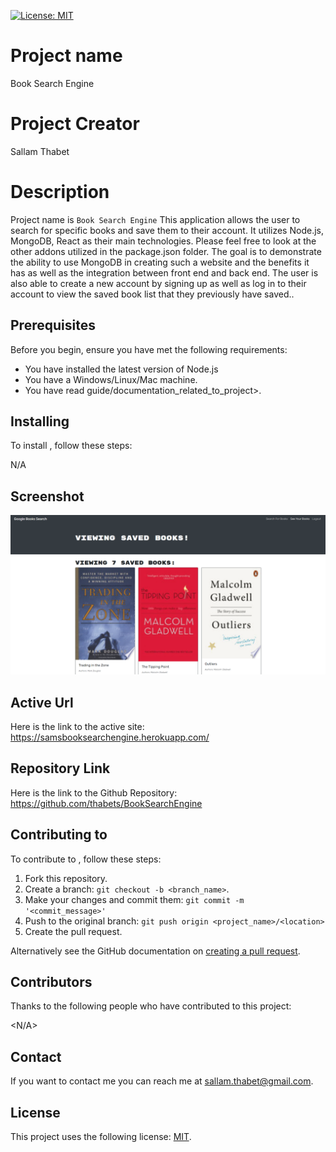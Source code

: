 [![License: MIT](https://img.shields.io/badge/License-MIT-yellow.svg)](https://opensource.org/licenses/MIT)

# Project name

Book Search Engine

# Project Creator

Sallam Thabet

# Description

Project name is `Book Search Engine` This application allows the user to search for specific books and save them to their account. It utilizes Node.js, MongoDB, React as their main technologies. Please feel free to look at the other addons utilized in the package.json folder. The goal is to demonstrate the ability to use MongoDB in creating such a website and the benefits it has as well as the integration between front end and back end. The user is also able to create a new account by signing up as well as log in to their account to view the saved book list that they previously have saved..

## Prerequisites

Before you begin, ensure you have met the following requirements:

- You have installed the latest version of Node.js
- You have a Windows/Linux/Mac machine.
- You have read guide/documentation_related_to_project>.

## Installing

To install <Book Search Engine>, follow these steps:

N/A

## Screenshot

![Screenshot](/assets/Screenshot.PNG)

## Active Url

Here is the link to the active site: https://samsbooksearchengine.herokuapp.com/

## Repository Link

Here is the link to the Github Repository: https://github.com/thabets/BookSearchEngine

## Contributing to

To contribute to <Book Search Engine>, follow these steps:

1. Fork this repository.
2. Create a branch: `git checkout -b <branch_name>`.
3. Make your changes and commit them: `git commit -m '<commit_message>'`
4. Push to the original branch: `git push origin <project_name>/<location>`
5. Create the pull request.

Alternatively see the GitHub documentation on [creating a pull request](https://help.github.com/en/github/collaborating-with-issues-and-pull-requests/creating-a-pull-request).

## Contributors

Thanks to the following people who have contributed to this project:

<N/A>

## Contact

If you want to contact me you can reach me at <sallam.thabet@gmail.com>.

## License

This project uses the following license: [MIT](https://opensource.org/licenses/MIT).
